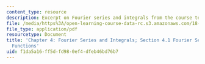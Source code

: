 ```yaml
---
content_type: resource
description: Excerpt on Fourier series and integrals from the course textbook.
file: /media/https%3A/open-learning-course-data-rc.s3.amazonaws.com/18-085-computational-science-and-engineering-i-fall-2008/f1da5a16ff5dfd980ef4dfeb46bd76b7_cse41.pdf
file_type: application/pdf
resourcetype: Document
title: 'Chapter 4: Fourier Series and Integrals; Section 4.1 Fourier Series for Periodic
  Functions'
uid: f1da5a16-ff5d-fd98-0ef4-dfeb46bd76b7
---
```

